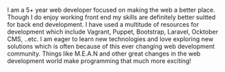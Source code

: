 I am a 5+ year web developer focused on making the web a better place.  Though I do enjoy working front end my skills are definitely better suitted for back end development.  I have used a multitude of resources for development which include Vagrant, Puppet, Bootstrap, Laravel, Ocktober CMS, ..etc.  I am eager to learn new technologies and love exploring new solutions which is often because of this ever changing web development community.  Things like M.E.A.N and other great changes in the web development world make programming that much more exciting!